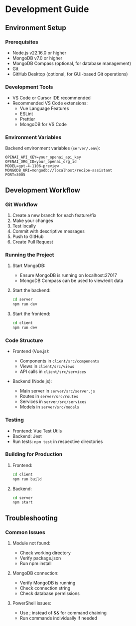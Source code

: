 # Development Guide

## Environment Setup

### Prerequisites
- Node.js v22.16.0 or higher
- MongoDB v7.0 or higher
- MongoDB Compass (optional, for database management)
- Git
- GitHub Desktop (optional, for GUI-based Git operations)

### Development Tools
- VS Code or Cursor IDE recommended
- Recommended VS Code extensions:
  - Vue Language Features
  - ESLint
  - Prettier
  - MongoDB for VS Code

### Environment Variables
Backend environment variables (`server/.env`):
```
OPENAI_API_KEY=your_openai_api_key
OPENAI_ORG_ID=your_openai_org_id
MODEL=gpt-4-1106-preview
MONGODB_URI=mongodb://localhost/recipe-assistant
PORT=3005
```

## Development Workflow

### Git Workflow
1. Create a new branch for each feature/fix
2. Make your changes
3. Test locally
4. Commit with descriptive messages
5. Push to GitHub
6. Create Pull Request

### Running the Project
1. Start MongoDB:
   - Ensure MongoDB is running on localhost:27017
   - MongoDB Compass can be used to view/edit data

2. Start the backend:
   ```bash
   cd server
   npm run dev
   ```

3. Start the frontend:
   ```bash
   cd client
   npm run dev
   ```

### Code Structure
- Frontend (Vue.js):
  - Components in `client/src/components`
  - Views in `client/src/views`
  - API calls in `client/src/services`

- Backend (Node.js):
  - Main server in `server/src/server.js`
  - Routes in `server/src/routes`
  - Services in `server/src/services`
  - Models in `server/src/models`

### Testing
- Frontend: Vue Test Utils
- Backend: Jest
- Run tests: `npm test` in respective directories

### Building for Production
1. Frontend:
   ```bash
   cd client
   npm run build
   ```

2. Backend:
   ```bash
   cd server
   npm start
   ```

## Troubleshooting

### Common Issues
1. Module not found:
   - Check working directory
   - Verify package.json
   - Run npm install

2. MongoDB connection:
   - Verify MongoDB is running
   - Check connection string
   - Check database permissions

3. PowerShell issues:
   - Use ; instead of && for command chaining
   - Run commands individually if needed 